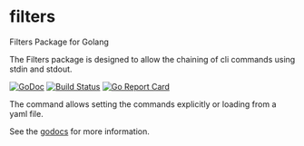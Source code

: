 # filters
Filters Package for Golang

The Filters package is designed to allow the chaining of cli
commands using stdin and stdout.

[![GoDoc](https://godoc.org/github.com/pipes-and-filters/filters?status.svg)](https://godoc.org/github.com/pipes-and-filters/filters)
[![Build Status](https://travis-ci.org/pipes-and-filters/filters.svg?branch=master)](https://travis-ci.org/pipes-and-filters/filters)
[![Go Report Card](https://goreportcard.com/badge/github.com/pipes-and-filters/filters)](https://goreportcard.com/report/github.com/pipes-and-filters/filters)

The command allows setting the commands explicitly or loading from a yaml file.

See the [godocs](https://godoc.org/github.com/pipes-and-filters/filters) for more information.


